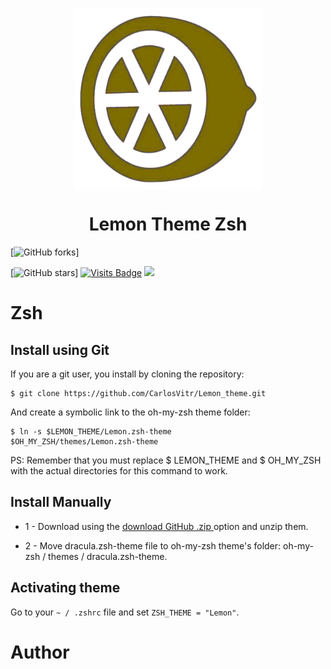 
<p align="center">
<img align="center"  width="300" height="290" src="Orange.png">
</p>
<h1 align="center"> Lemon Theme Zsh </h1>
<p align="center"> 

[![GitHub forks](https://img.shields.io/github/forks/Carlosvitr/Lemon_theme.svg?style=social&label=Fork&maxAge=2592000)] 

[![GitHub stars](https://img.shields.io/github/stars/CarlosVitr/Lemon_theme.svg?style=social&label=Star&maxAge=2592000)]
[![Visits Badge](https://badges.pufler.dev/visits/carlosvitr/Lemon_theme?style=for-the-badge)](https://github.com/CarlosVitr/Lemon_theme)
<img src="http://img.shields.io/static/v1?label=STATUS&message=in%20DEVELOPMENT&color=RED&style=for-the-badge"/>
</p>

<h1 href="http://zsh.org/">Zsh</h1>

## Install using Git 

If you are a git user, you install by cloning the repository:

```
$ git clone https://github.com/CarlosVitr/Lemon_theme.git
```
And create a symbolic link to the oh-my-zsh theme folder:

```
$ ln -s $LEMON_THEME/Lemon.zsh-theme 
$OH_MY_ZSH/themes/Lemon.zsh-theme
```

PS: Remember that you must replace $ LEMON_THEME and $ OH_MY_ZSH with the actual directories for this command to work.

## Install Manually

- 1 - Download using the <a href="https://github.com/CarlosVitr/Lemon_theme/archive/refs/heads/main.zip"> download GitHub .zip </a> option and unzip them. 

- 2 - Move dracula.zsh-theme file to oh-my-zsh theme's folder: oh-my-zsh / themes / dracula.zsh-theme. 

## Activating theme 

Go to your `~ / .zshrc` file and set `ZSH_THEME = "Lemon"`.


# Author 

